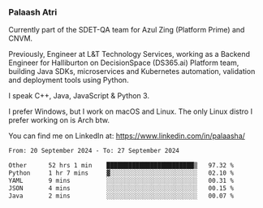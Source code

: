 ### Palaash Atri

Currently part of the SDET-QA team for Azul Zing (Platform Prime) and CNVM. 

Previously, Engineer at L&T Technology Services, working as a Backend Engineer for Halliburton on DecisionSpace (DS365.ai) Platform team, building Java SDKs, microservices and Kubernetes automation, validation and deployment tools using Python.

I speak C++, Java, JavaScript & Python 3.

I prefer Windows, but I work on macOS and Linux. The only Linux distro I prefer working on is Arch btw.

You can find me on LinkedIn at: https://www.linkedin.com/in/palaasha/

<!--START_SECTION:waka-->

```txt
From: 20 September 2024 - To: 27 September 2024

Other      52 hrs 1 min    ████████████████████████▒   97.32 %
Python     1 hr 7 mins     ▓░░░░░░░░░░░░░░░░░░░░░░░░   02.10 %
YAML       9 mins          ░░░░░░░░░░░░░░░░░░░░░░░░░   00.31 %
JSON       4 mins          ░░░░░░░░░░░░░░░░░░░░░░░░░   00.15 %
Java       2 mins          ░░░░░░░░░░░░░░░░░░░░░░░░░   00.07 %
```

<!--END_SECTION:waka-->
